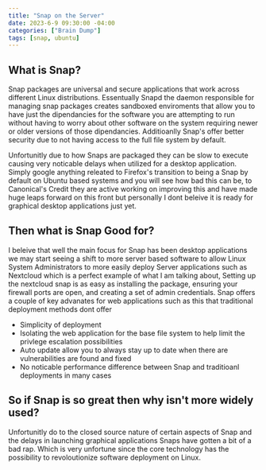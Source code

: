 ```yaml
---
title: "Snap on the Server"
date: 2023-6-9 09:30:00 -04:00
categories: ["Brain Dump"]
tags: [snap, ubuntu]
---
```

## What is Snap?
Snap packages are universal and secure applications that work across different Linux distributions. Essentually Snapd the daemon responsible for managing snap packages creates sandboxed enviroments that allow you to have just the dipendancies for the software you are attempting to run without having to worry about other software on the system requiring newer or older versions of those dipendancies. Additioanlly Snap's offer better security due to not having access to the full file system by default.

Unfortunitly due to how Snaps are packaged they can be slow to execute causing very noticable delays when utilized for a desktop application. Simply google anything releated to Firefox's transition to being a Snap by default on Ubuntu based systems and you will see how bad this can be, to Canonical's Credit they are active working on improving this and have made huge leaps forward on this front but personally I dont beleive it is ready for graphical desktop applications just yet. 

## Then what is Snap Good for?
I beleive that well the main focus for Snap has been desktop applications we may start seeing a shift to more server based software to allow Linux System Administrators to more easily deploy Server applications such as Nextcloud which is a perfect example of what I am talking about, Setting up the nextcloud snap is as easy as installing the package, ensuring your firewall ports are open, and creating a set of admin credentials. Snap offers a couple of key advanates for web applications such as this that traditional deployment methods dont offer

* Simplicity of deployment
* Isolating the web application for the base file system to help limit the privlege escalation possibilities
* Auto update allow you to always stay up to date when there are vulnerabilities are found and fixed
* No noticable performance difference between Snap and traditioanl deployments in many cases

## So if Snap is so great then why isn't more widely used?
Unfortunitly do to the closed source nature of certain aspects of Snap and the delays in launching graphical applications Snaps have gotten a bit of a bad rap. Which is very unfortune since the core technology has the possibility to revoloutionize software deployment on Linux.